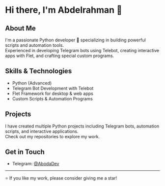 # Hi there, I'm Abdelrahman 👋

## About Me
I'm a passionate Python developer 🐍 specializing in building powerful scripts and automation tools.  
Experienced in developing Telegram bots using Telebot, creating interactive apps with Flet, and crafting special custom programs.

## Skills & Technologies
- Python (Advanced)  
- Telegram Bot Development with Telebot  
- Flet Framework for desktop & web apps  
- Custom Scripts & Automation Programs  

## Projects
I have created multiple Python projects including Telegram bots, automation scripts, and interactive applications.  
Check out my repositories to explore my work.

## Get in Touch
- Telegram: [@AbodaDev](https://t.me/AbodaDev)  

---
⭐ If you like my work, please consider giving me a star!
